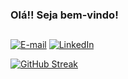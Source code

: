 ### Olá!! Seja bem-vindo!

##
[![E-mail](https://img.shields.io/badge/-Email-000?style=for-the-badge&logo=gmail&logoColor=8000FF&color:FFF)](mailto:goncalves.de.fernanda@gmail.com)
[![LinkedIn](https://img.shields.io/badge/-LinkedIn-000?style=for-the-badge&logo=linkedin&logoColor=8000FF&color:FFF)](https://www.linkedin.com/in/fernanda-gon/)

[![GitHub Streak](https://streak-stats.demolab.com/?user=fernandagoncalvess)](https://git.io/streak-stats)

